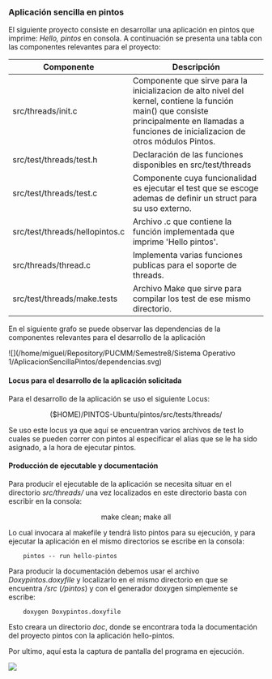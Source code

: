 ### Aplicación sencilla en pintos

El siguiente proyecto consiste en desarrollar una aplicación en pintos que imprime: _Hello, pintos_ en consola. A continuación se presenta una tabla con las componentes relevantes para el proyecto:

| Componente                     | Descripción                                                  |
| ------------------------------ | ------------------------------------------------------------ |
| src/threads/init.c             | Componente que sirve para la inicializacion de alto nivel del kernel, contiene la función main() que consiste principalmente en llamadas a funciones de inicializacion de otros módulos Pintos. |
| src/test/threads/test.h        | Declaración de las funciones disponibles en src/test/threads |
| src/test/threads/test.c        | Componente cuya funcionalidad es ejecutar el test que se escoge ademas de definir un struct para su uso externo. |
| src/test/threads/hellopintos.c | Archivo .c que contiene la función implementada que imprime 'Hello pintos'. |
| src/threads/thread.c           | Implementa varias funciones publicas para el soporte de threads. |
| src/test/threads/make.tests    | Archivo Make que sirve para compilar los test de ese mismo directorio. |

En el siguiente grafo se puede observar las dependencias de la componentes relevantes para el desarrollo de la aplicación

![](/home/miguel/Repository/PUCMM/Semestre8/Sistema Operativo 1/AplicacionSencillaPintos/dependencias.svg)



#### Locus para el desarrollo de la aplicación solicitada

Para el desarrollo de la aplicación se uso el siguiente Locus:

<center>($HOME)/PINTOS-Ubuntu/pintos/src/tests/threads/</center>

Se uso este locus ya que aquí se encuentran varios archivos de test lo cuales se pueden correr con pintos al especificar el alias que se le ha sido asignado, a la hora de ejecutar pintos.



#### Producción de ejecutable y documentación

Para producir el ejecutable de la aplicación se necesita situar en el directorio _src/threads/_ una vez localizados en este directorio basta con escribir en la consola:

<center>make clean; make all</center>

Lo cual invocara al makefile y tendrá listo pintos para su ejecución, y para ejecutar la aplicación en el mismo directorios se escribe en la consola:

```shell
	pintos -- run hello-pintos
```

Para producir la documentación debemos usar el archivo _Doxypintos.doxyfile_ y localizarlo en el mismo directorio en que se encuentra _/src_ (_/pintos_) y con el generador doxygen simplemente se escribe:

```shell
	doxygen Doxypintos.doxyfile
```

Esto creara un directorio _doc_, donde se encontrara toda la documentación del proyecto pintos con la aplicación hello-pintos.



Por ultimo, aquí esta la captura de pantalla del programa en ejecución.

![](/home/miguel/Pictures/pintos-hello.png)